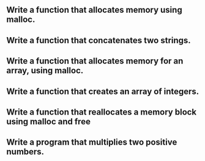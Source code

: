 ## Write a function that allocates memory using malloc.

## Write a function that concatenates two strings.

## Write a function that allocates memory for an array, using malloc.

## Write a function that creates an array of integers.

## Write a function that reallocates a memory block using malloc and free

## Write a program that multiplies two positive numbers.
